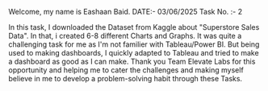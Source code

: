 Welcome, my name is Eashaan Baid.
DATE:- 03/06/2025
Task No. :- 2

In this task, I downloaded the Dataset from Kaggle about "Superstore Sales Data". In that, i created 6-8 different Charts and Graphs. It was quite a challenging task for me as I'm not familier with Tableau/Power BI. But being used to making dashboards, I quickly adapted to Tableau and tried to make a dashboard as good as I can make. Thank you Team Elevate Labs for this opportunity and helping me to cater the challenges and making myself believe in me to develop a problem-solving habit through these Tasks.